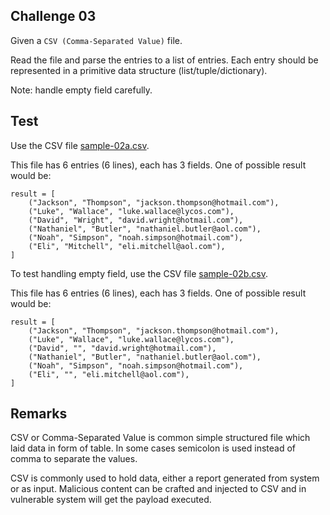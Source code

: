 ## Challenge 03

Given a `CSV (Comma-Separated Value)` file. 

Read the file and parse the entries to a list of entries. Each entry should be represented in a primitive data structure (list/tuple/dictionary).

Note: handle empty field carefully.

## Test

Use the CSV file [sample-02a.csv](resources/sample-02a.csv).

This file has 6 entries (6 lines), each has 3 fields. One of possible result would be:

```
result = [
    ("Jackson", "Thompson", "jackson.thompson@hotmail.com"), 
    ("Luke", "Wallace", "luke.wallace@lycos.com"), 
    ("David", "Wright", "david.wright@hotmail.com"), 
    ("Nathaniel", "Butler", "nathaniel.butler@aol.com"), 
    ("Noah", "Simpson", "noah.simpson@hotmail.com"), 
    ("Eli", "Mitchell", "eli.mitchell@aol.com"), 
]
```

To test handling empty field, use the CSV file [sample-02b.csv](resources/sample-02b.csv).

This file has 6 entries (6 lines), each has 3 fields. One of possible result would be:

```
result = [
    ("Jackson", "Thompson", "jackson.thompson@hotmail.com"), 
    ("Luke", "Wallace", "luke.wallace@lycos.com"), 
    ("David", "", "david.wright@hotmail.com"), 
    ("Nathaniel", "Butler", "nathaniel.butler@aol.com"), 
    ("Noah", "Simpson", "noah.simpson@hotmail.com"), 
    ("Eli", "", "eli.mitchell@aol.com"), 
]
```

## Remarks

CSV or Comma-Separated Value is common simple structured file which laid data in form of table. In some cases semicolon is used instead of comma to separate the values.

CSV is commonly used to hold data, either a report generated from system or as input. Malicious content can be crafted and injected to CSV and in vulnerable system will get the payload executed.